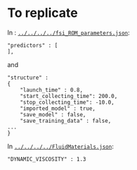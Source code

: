 # To replicate

In : [`../../../../fsi_ROM_parameters.json`](../../../../fsi_ROM_parameters.json):
```
"predictors" : [
],
```
and
```
"structure" :
{
    "launch_time" : 0.8,
    "start_collecting_time": 200.0,
    "stop_collecting_time": -10.0,
    "imported_model" : true,
    "save_model" : false,
    "save_training_data" : false,
...
}
```

In [`../../../../FluidMaterials.json`](../../../../FluidMaterials.json):
```
"DYNAMIC_VISCOSITY" : 1.3
```
